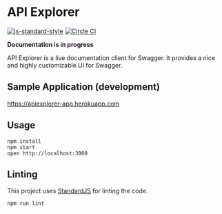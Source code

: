 API Explorer
=================

[![js-standard-style](https://img.shields.io/badge/code%20style-standard-brightgreen.svg?style=flat)](https://github.com/feross/standard)
[![Circle CI](https://circleci.com/gh/sky-uk/api-explorer.svg?style=svg&circle-token=316a0c863d30835bace2fa013b5e5cacfbed6c69)](https://circleci.com/gh/sky-uk/api-explorer)

**Documentation is in progress**


API Explorer is a live documentation client for Swagger. It provides a nice and highly customizable UI for Swagger.

## Sample Application (development)

https://apiexplorer-app.herokuapp.com

## Usage

```
npm install
npm start
open http://localhost:3000
```

## Linting

This project uses [StandardJS](http://standardjs.com/) for linting the code.

```
npm run lint
```

